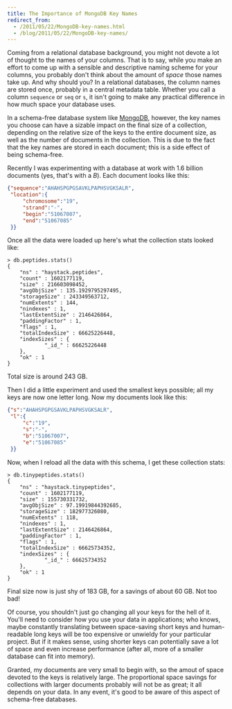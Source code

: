 ```yaml
---
title: The Importance of MongoDB Key Names
redirect_from:
  - /2011/05/22/MongoDB-key-names.html
  - /blog/2011/05/22/MongoDB-key-names/
---
```


Coming from a relational database background, you might not devote a
lot of thought to the names of your columns.  That is to say, while
you make an effort to come up with a sensible and descriptive naming
scheme for your columns, you probably don't think about the amount of
_space_ those names take up.  And why should you?  In a relational
databases, the column names are stored once, probably in a central
metadata table.  Whether you call a column `sequence` or `seq` or `s`,
it isn't going to make any practical difference in how much space your
database uses.

In a schema-free database system like [MongoDB][], however, the key
names you choose can have a sizable impact on the final size of a
collection, depending on the relative size of the keys to the entire
document size, as well as the number of documents in the collection.
This is due to the fact that the key names are stored in each
document; this is a side effect of being schema-free.

Recently I was experimenting with a database at work with 1.6 billion
documents (yes, that's with a _B_).  Each document looks like this:

``` json
{"sequence":"AHAHSPGPGSAVKLPAPHSVGKSALR",
 "location":{
     "chromosome":"19",
     "strand":"-",
     "begin":"51067007",
     "end":"51067085"
 }}
```

Once all the data were loaded up here's what the collection stats
looked like:

    > db.peptides.stats()
    {
        "ns" : "haystack.peptides",
        "count" : 1602177119,
        "size" : 216603098452,
        "avgObjSize" : 135.1929795297495,
        "storageSize" : 243349563712,
        "numExtents" : 144,
        "nindexes" : 1,
        "lastExtentSize" : 2146426864,
        "paddingFactor" : 1,
        "flags" : 1,
        "totalIndexSize" : 66625226448,
        "indexSizes" : {
                "_id_" : 66625226448
        },
        "ok" : 1
    }

Total size is around 243 GB.

Then I did a little experiment and used the smallest keys possible;
all my keys are now one letter long.  Now my documents look like this:

``` json
{"s":"AHAHSPGPGSAVKLPAPHSVGKSALR",
 "l":{
     "c":"19",
     "s":"-",
     "b":"51067007",
     "e":"51067085"
 }}
```

Now, when I reload all the data with this schema, I get these
collection stats:

    > db.tinypeptides.stats()
    {
        "ns" : "haystack.tinypeptides",
        "count" : 1602177119,
        "size" : 155730331732,
        "avgObjSize" : 97.19919844392685,
        "storageSize" : 182977326080,
        "numExtents" : 118,
        "nindexes" : 1,
        "lastExtentSize" : 2146426864,
        "paddingFactor" : 1,
        "flags" : 1,
        "totalIndexSize" : 66625734352,
        "indexSizes" : {
                "_id_" : 66625734352
        },
        "ok" : 1
    }

Final size now is just shy of 183 GB, for a savings of about 60 GB.
Not too bad!

Of course, you shouldn't just go changing all your keys for the hell
of it.  You'll need to consider how you use your data in applications;
who knows, maybe constantly translating between space-saving short
keys and human-readable long keys will be too expensive or unwieldy
for your particular project.  But if it makes sense, using shorter
keys can potentially save a lot of space and even increase performance
(after all, more of a smaller database can fit into memory).

Granted, my documents are very small to begin with, so the amout of
space devoted to the keys is relatively large.  The proportional space
savings for collections with larger documents probably will not be as
great; it all depends on your data.  In any event, it's good to be
aware of this aspect of schema-free databases.

[MongoDB]:http://mongodb.org
